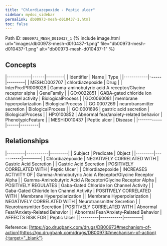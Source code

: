 ```yaml
---
title: "Chlordiazepoxide - Peptic ulcer"
sidebar: mydoc_sidebar
permalink: db00973-mesh-d010437-1.html
toc: false 
---
```



Path ID: `DB00973_MESH_D010437_1`
{% include image.html url="images/db00973-mesh-d010437-1.png" file="db00973-mesh-d010437-1.png" alt="db00973-mesh-d010437-1" %}

## Concepts

|------------|------|---------|
| Identifier | Name | Type    |
|------------|------|---------|
| MESH:D002707 | chlordiazepoxide | Drug |
| InterPro:IPR006028 | Gamma-aminobutyric acid A receptor/Glycine receptor alpha | GeneFamily |
| GO:0022851 | GABA-gated chloride ion channel activity | BiologicalProcess |
| GO:0060081 | membrane hyperpolarization | BiologicalProcess |
| GO:0007269 | neurotransmitter secretion | BiologicalProcess |
| GO:0001696 | gastric acid secretion | BiologicalProcess |
| HP:0100852 | Abnormal fear/anxiety-related behavior | PhenotypicFeature |
| MESH:D010437 | Peptic ulcer | Disease |
|------------|------|---------|

## Relationships

|---------|-----------|---------|
| Subject | Predicate | Object  |
|---------|-----------|---------|
| Chlordiazepoxide | NEGATIVELY CORRELATED WITH | Gastric Acid Secretion |
| Gastric Acid Secretion | POSITIVELY CORRELATED WITH | Peptic Ulcer |
| Chlordiazepoxide | INCREASES ACTIVITY OF | Gamma-Aminobutyric Acid A Receptor/Glycine Receptor Alpha |
| Gamma-Aminobutyric Acid A Receptor/Glycine Receptor Alpha | POSITIVELY REGULATES | Gaba-Gated Chloride Ion Channel Activity |
| Gaba-Gated Chloride Ion Channel Activity | POSITIVELY CORRELATED WITH | Membrane Hyperpolarization |
| Membrane Hyperpolarization | NEGATIVELY CORRELATED WITH | Neurotransmitter Secretion |
| Neurotransmitter Secretion | POSITIVELY CORRELATED WITH | Abnormal Fear/Anxiety-Related Behavior |
| Abnormal Fear/Anxiety-Related Behavior | AFFECTS RISK FOR | Peptic Ulcer |
|---------|-----------|---------|

Reference: [https://go.drugbank.com/drugs/DB00973#mechanism-of-action](https://go.drugbank.com/drugs/DB00973#mechanism-of-action){:target="_blank"}